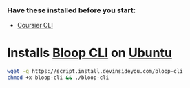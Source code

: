 ### Have these installed before you start:
* [Coursier CLI](https://github.com/DevInsideYou/install-coursier-cli)

# Installs [Bloop CLI](https://scalacenter.github.io/bloop/) on [Ubuntu](https://www.ubuntu.com/)

```bash
wget -q https://script.install.devinsideyou.com/bloop-cli
chmod +x bloop-cli && ./bloop-cli
```
